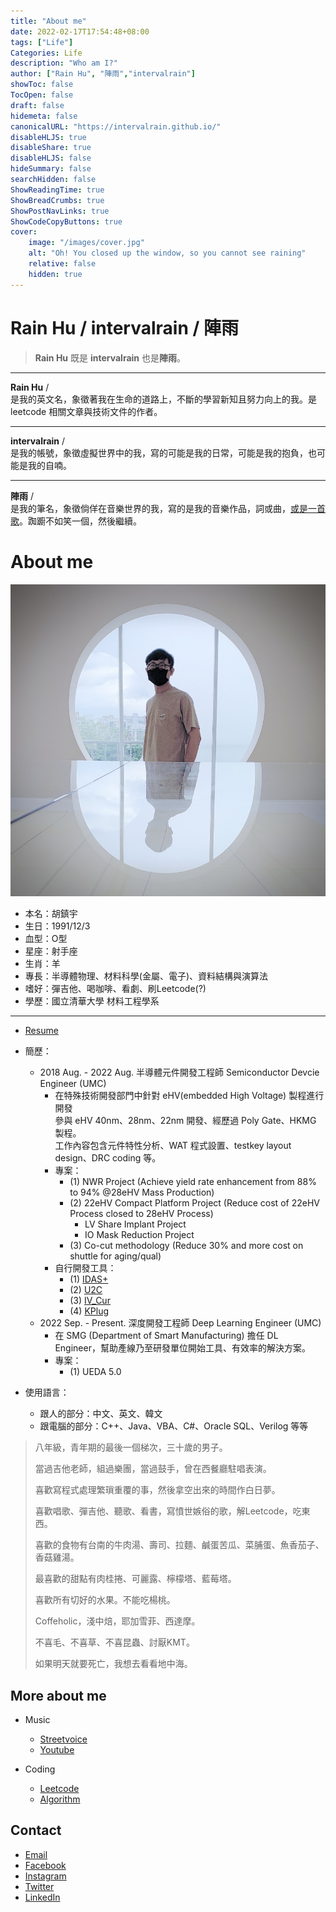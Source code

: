 ```yaml
---
title: "About me"
date: 2022-02-17T17:54:48+08:00
tags: ["Life"]
Categories: Life
description: "Who am I?"                     
author: ["Rain Hu", "陣雨","intervalrain"]
showToc: false
TocOpen: false
draft: false
hidemeta: false
canonicalURL: "https://intervalrain.github.io/"
disableHLJS: true
disableShare: true
disableHLJS: false
hideSummary: false
searchHidden: false
ShowReadingTime: true
ShowBreadCrumbs: true
ShowPostNavLinks: true
ShowCodeCopyButtons: true
cover:
    image: "/images/cover.jpg"
    alt: "Oh! You closed up the window, so you cannot see raining"
    relative: false
    hidden: true
---
```


# Rain Hu / intervalrain / 陣雨

> **Rain Hu** 既是 **intervalrain** 也是**陣雨**。

--- 
**Rain Hu** /  
是我的英文名，象徵著我在生命的道路上，不斷的學習新知且努力向上的我。是 leetcode 相關文章與技術文件的作者。

---
**intervalrain** /  
是我的帳號，象徵虛擬世界中的我，寫的可能是我的日常，可能是我的抱負，也可能是我的自喃。

---
**陣雨** /  
是我的筆名，象徵倘佯在音樂世界的我，寫的是我的音樂作品，詞或曲，[或是一首歌](https://streetvoice.com/intervalrain/songs/646909/)。踟躕不如笑一個，然後繼續。

# About me
![me](/images/me.jpeg "me")

+ 本名：胡鎮宇
+ 生日：1991/12/3
+ 血型：O型
+ 星座：射手座
+ 生肖：羊
+ 專長：半導體物理、材料科學(金屬、電子)、資料結構與演算法
+ 嗜好：彈吉他、喝咖啡、看劇、刷Leetcode(?)
+ 學歷：國立清華大學 材料工程學系
---
- [Resume](../resume2024Oct.pdf)
+ 簡歷：
    + 2018 Aug. - 2022 Aug. 半導體元件開發工程師 Semiconductor Devcie Engineer (UMC)
        + 在特殊技術開發部門中針對 eHV(embedded High Voltage) 製程進行開發  
        參與 eHV 40nm、28nm、22nm 開發、經歷過 Poly Gate、HKMG 製程。  
        工作內容包含元件特性分析、WAT 程式設置、testkey layout design、DRC coding 等。
        + 專案：
            + (1) NWR Project (Achieve yield rate enhancement from 88% to 94% @28eHV Mass Production)
            + (2) 22eHV Compact Platform Project (Reduce cost of 22eHV Process closed to 28eHV Process)
                + LV Share Implant Project 
                + IO Mask Reduction Project
            + (3) Co-cut methodology (Reduce 30% and more cost on shuttle for aging/qual)
        + 自行開發工具：
            + (1) [IDAS+](https://github.com/intervalrain/IDAS)
            + (2) [U2C](https://github.com/intervalrain/U2C)
            + (3) [IV_Cur](https://github.com/intervalrain/IV_Cur)
            + (4) [KPlug](https://github.com/intervalrain/KPlug)
    + 2022 Sep. - Present. 深度開發工程師 Deep Learning Engineer (UMC)
        + 在 SMG (Department of Smart Manufacturing) 擔任 DL Engineer，幫助產線乃至研發單位開始工具、有效率的解決方案。
        + 專案：
            + (1) UEDA 5.0

+ 使用語言：
    + 跟人的部分：中文、英文、韓文
    + 跟電腦的部分：C++、Java、VBA、C#、Oracle SQL、Verilog 等等


> 八年級，青年期的最後一個梯次，三十歲的男子。
> 
> 當過吉他老師，組過樂團，當過鼓手，曾在西餐廳駐唱表演。
> 
> 喜歡寫程式處理繁瑣重覆的事，然後拿空出來的時間作白日夢。
>
> 喜歡唱歌、彈吉他、聽歌、看書，寫憤世嫉俗的歌，解Leetcode，吃東西。
> 
> 喜歡的食物有台南的牛肉湯、壽司、拉麵、鹹蛋苦瓜、菜脯蛋、魚香茄子、香菇雞湯。
>
> 最喜歡的甜點有肉桂捲、可麗露、檸檬塔、藍莓塔。
>
> 喜歡所有切好的水果。不能吃楊桃。
> 
> Coffeholic，淺中焙，耶加雪菲、西達摩。
>
> 不喜毛、不喜草、不喜昆蟲、討厭KMT。
>
> 如果明天就要死亡，我想去看看地中海。

## More about me
- Music
    - [Streetvoice](https://streetvoice.com/intervalrain/)
    - [Youtube](https://www.youtube.com/channel/UCE0Y75__1fPNJGmwbMG0MSA)
- Coding

    - [Leetcode](https://github.com/intervalrain/leetcode)
    - [Algorithm](https://github.com/intervalrain/algo)

## Contact
- [Email](https://intervalrain@gmail.com)
- [Facebook](https://www.facebook.com/intervalrain)
- [Instagram](https://www.instagram.com/intervalrain)
- [Twitter](https://twitter.com/Intervalrain)
- [LinkedIn](https://www.linkedin.com/in/intervalrain)
